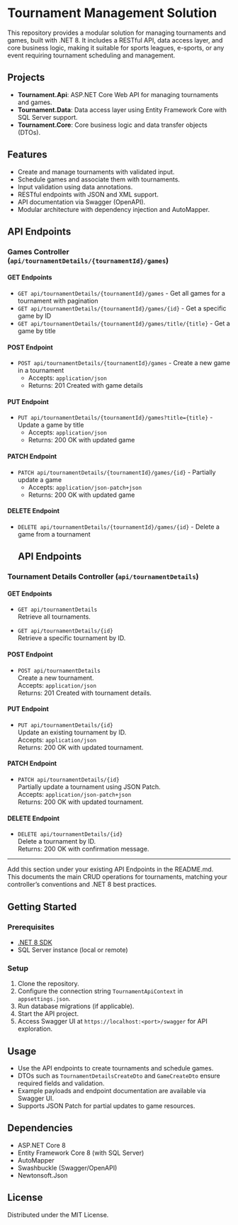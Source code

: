 # Tournament Management Solution

This repository provides a modular solution for managing tournaments and games, built with .NET 8. It includes a RESTful API, data access layer, and core business logic, making it suitable for sports leagues, e-sports, or any event requiring tournament scheduling and management.

## Projects

- **Tournament.Api**: ASP.NET Core Web API for managing tournaments and games.
- **Tournament.Data**: Data access layer using Entity Framework Core with SQL Server support.
- **Tournament.Core**: Core business logic and data transfer objects (DTOs).

## Features

- Create and manage tournaments with validated input.
- Schedule games and associate them with tournaments.
- Input validation using data annotations.
- RESTful endpoints with JSON and XML support.
- API documentation via Swagger (OpenAPI).
- Modular architecture with dependency injection and AutoMapper.

## API Endpoints

### Games Controller (`api/tournamentDetails/{tournamentId}/games`)

#### GET Endpoints
- `GET api/tournamentDetails/{tournamentId}/games` - Get all games for a tournament with pagination
- `GET api/tournamentDetails/{tournamentId}/games/{id}` - Get a specific game by ID
- `GET api/tournamentDetails/{tournamentId}/games/title/{title}` - Get a game by title

#### POST Endpoint
- `POST api/tournamentDetails/{tournamentId}/games` - Create a new game in a tournament
  - Accepts: `application/json`
  - Returns: 201 Created with game details

#### PUT Endpoint
- `PUT api/tournamentDetails/{tournamentId}/games?title={title}` - Update a game by title
  - Accepts: `application/json`
  - Returns: 200 OK with updated game

#### PATCH Endpoint
- `PATCH api/tournamentDetails/{tournamentId}/games/{id}` - Partially update a game
  - Accepts: `application/json-patch+json`
  - Returns: 200 OK with updated game

#### DELETE Endpoint
- `DELETE api/tournamentDetails/{tournamentId}/games/{id}` - Delete a game from a tournament

  ## API Endpoints

### Tournament Details Controller (`api/tournamentDetails`)

#### GET Endpoints
- `GET api/tournamentDetails`  
  Retrieve all tournaments.

- `GET api/tournamentDetails/{id}`  
  Retrieve a specific tournament by ID.

#### POST Endpoint
- `POST api/tournamentDetails`  
  Create a new tournament.  
  Accepts: `application/json`  
  Returns: 201 Created with tournament details.

#### PUT Endpoint
- `PUT api/tournamentDetails/{id}`  
  Update an existing tournament by ID.  
  Accepts: `application/json`  
  Returns: 200 OK with updated tournament.

#### PATCH Endpoint
- `PATCH api/tournamentDetails/{id}`  
  Partially update a tournament using JSON Patch.  
  Accepts: `application/json-patch+json`  
  Returns: 200 OK with updated tournament.

#### DELETE Endpoint
- `DELETE api/tournamentDetails/{id}`  
  Delete a tournament by ID.  
  Returns: 200 OK with confirmation message.

---

Add this section under your existing API Endpoints in the README.md.  
This documents the main CRUD operations for tournaments, matching your controller’s conventions and .NET 8 best practices.

## Getting Started

### Prerequisites

- [.NET 8 SDK](https://dotnet.microsoft.com/download/dotnet/8.0)
- SQL Server instance (local or remote)

### Setup

1. Clone the repository.
2. Configure the connection string `TournamentApiContext` in `appsettings.json`.
3. Run database migrations (if applicable).
4. Start the API project.
5. Access Swagger UI at `https://localhost:<port>/swagger` for API exploration.

## Usage

- Use the API endpoints to create tournaments and schedule games.
- DTOs such as `TournamentDetailsCreateDto` and `GameCreateDto` ensure required fields and validation.
- Example payloads and endpoint documentation are available via Swagger UI.
- Supports JSON Patch for partial updates to game resources.

## Dependencies

- ASP.NET Core 8
- Entity Framework Core 8 (with SQL Server)
- AutoMapper
- Swashbuckle (Swagger/OpenAPI)
- Newtonsoft.Json

## License

Distributed under the MIT License.  

